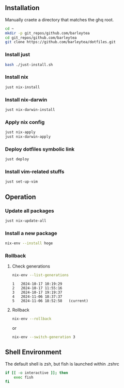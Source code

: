 ## Installation

Manually craete a directory that matches the ghq root.

```sh
cd ~
mkdir -p git_repos/github.com/barleytea
cd git_repos/github.com/barleytea
git clone https://github.com/barleytea/dotfiles.git
```

### Install just

```sh
bash ./just-install.sh
```

### Install nix

```sh
just nix-install
```

### Install nix-darwin

```sh
just nix-darwin-install
```

### Apply nix config

```sh
just nix-apply
just nix-darwin-apply
```

### Deploy dotfiles symbolic link

```sh
just deploy
```

### Install vim-related stuffs

```sh
just set-up-vim
```

## Operation

### Update all packages

```sh
just nix-update-all
```

### Install a new package

```sh
nix-env --install hoge
```


### Rollback

1. Check generations 

    ```sh
    nix-env --list-generations
    ```
    ```
    1   2024-10-17 10:19:29   
    2   2024-10-17 11:55:16   
    3   2024-10-17 19:19:37   
    4   2024-11-06 18:37:37   
    5   2024-11-06 18:52:58   (current)
    ```

1. Rollback

    ```sh
    nix-env --rollback
    ```

    or

    ```sh
    nix-env --switch-generation 3
    ```

## Shell Environment

The default shell is zsh, but fish is launched within .zshrc

```sh
if [[ -o interactive ]]; then
    exec fish
fi
```
